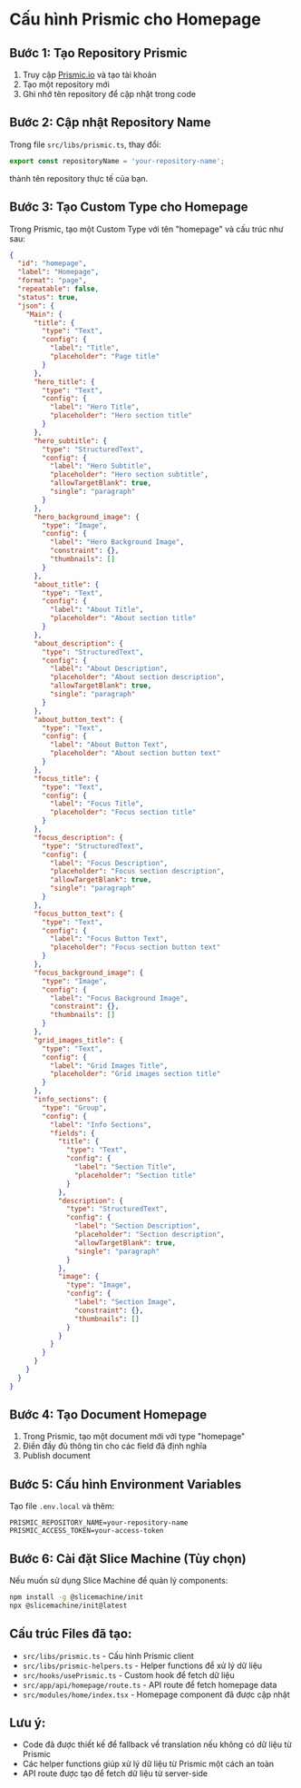 # Cấu hình Prismic cho Homepage

## Bước 1: Tạo Repository Prismic

1. Truy cập [Prismic.io](https://prismic.io) và tạo tài khoản
2. Tạo một repository mới
3. Ghi nhớ tên repository để cập nhật trong code

## Bước 2: Cập nhật Repository Name

Trong file `src/libs/prismic.ts`, thay đổi:

```typescript
export const repositoryName = 'your-repository-name';
```

thành tên repository thực tế của bạn.

## Bước 3: Tạo Custom Type cho Homepage

Trong Prismic, tạo một Custom Type với tên "homepage" và cấu trúc như sau:

```json
{
  "id": "homepage",
  "label": "Homepage",
  "format": "page",
  "repeatable": false,
  "status": true,
  "json": {
    "Main": {
      "title": {
        "type": "Text",
        "config": {
          "label": "Title",
          "placeholder": "Page title"
        }
      },
      "hero_title": {
        "type": "Text",
        "config": {
          "label": "Hero Title",
          "placeholder": "Hero section title"
        }
      },
      "hero_subtitle": {
        "type": "StructuredText",
        "config": {
          "label": "Hero Subtitle",
          "placeholder": "Hero section subtitle",
          "allowTargetBlank": true,
          "single": "paragraph"
        }
      },
      "hero_background_image": {
        "type": "Image",
        "config": {
          "label": "Hero Background Image",
          "constraint": {},
          "thumbnails": []
        }
      },
      "about_title": {
        "type": "Text",
        "config": {
          "label": "About Title",
          "placeholder": "About section title"
        }
      },
      "about_description": {
        "type": "StructuredText",
        "config": {
          "label": "About Description",
          "placeholder": "About section description",
          "allowTargetBlank": true,
          "single": "paragraph"
        }
      },
      "about_button_text": {
        "type": "Text",
        "config": {
          "label": "About Button Text",
          "placeholder": "About section button text"
        }
      },
      "focus_title": {
        "type": "Text",
        "config": {
          "label": "Focus Title",
          "placeholder": "Focus section title"
        }
      },
      "focus_description": {
        "type": "StructuredText",
        "config": {
          "label": "Focus Description",
          "placeholder": "Focus section description",
          "allowTargetBlank": true,
          "single": "paragraph"
        }
      },
      "focus_button_text": {
        "type": "Text",
        "config": {
          "label": "Focus Button Text",
          "placeholder": "Focus section button text"
        }
      },
      "focus_background_image": {
        "type": "Image",
        "config": {
          "label": "Focus Background Image",
          "constraint": {},
          "thumbnails": []
        }
      },
      "grid_images_title": {
        "type": "Text",
        "config": {
          "label": "Grid Images Title",
          "placeholder": "Grid images section title"
        }
      },
      "info_sections": {
        "type": "Group",
        "config": {
          "label": "Info Sections",
          "fields": {
            "title": {
              "type": "Text",
              "config": {
                "label": "Section Title",
                "placeholder": "Section title"
              }
            },
            "description": {
              "type": "StructuredText",
              "config": {
                "label": "Section Description",
                "placeholder": "Section description",
                "allowTargetBlank": true,
                "single": "paragraph"
              }
            },
            "image": {
              "type": "Image",
              "config": {
                "label": "Section Image",
                "constraint": {},
                "thumbnails": []
              }
            }
          }
        }
      }
    }
  }
}
```

## Bước 4: Tạo Document Homepage

1. Trong Prismic, tạo một document mới với type "homepage"
2. Điền đầy đủ thông tin cho các field đã định nghĩa
3. Publish document

## Bước 5: Cấu hình Environment Variables

Tạo file `.env.local` và thêm:

```
PRISMIC_REPOSITORY_NAME=your-repository-name
PRISMIC_ACCESS_TOKEN=your-access-token
```

## Bước 6: Cài đặt Slice Machine (Tùy chọn)

Nếu muốn sử dụng Slice Machine để quản lý components:

```bash
npm install -g @slicemachine/init
npx @slicemachine/init@latest
```

## Cấu trúc Files đã tạo:

- `src/libs/prismic.ts` - Cấu hình Prismic client
- `src/libs/prismic-helpers.ts` - Helper functions để xử lý dữ liệu
- `src/hooks/usePrismic.ts` - Custom hook để fetch dữ liệu
- `src/app/api/homepage/route.ts` - API route để fetch homepage data
- `src/modules/home/index.tsx` - Homepage component đã được cập nhật

## Lưu ý:

- Code đã được thiết kế để fallback về translation nếu không có dữ liệu từ Prismic
- Các helper functions giúp xử lý dữ liệu từ Prismic một cách an toàn
- API route được tạo để fetch dữ liệu từ server-side
